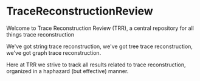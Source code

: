 # TraceReconstructionReview
Welcome to Trace Reconstruction Review (TRR), a central repository for all things trace reconstruction


We've got string trace reconstruction, we've got tree trace reconstruction, we've got graph trace reconstruction. 

Here at TRR we strive to track all results related to trace reconstruction, organized in a haphazard (but effective) manner. 
